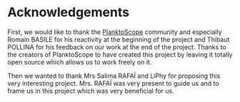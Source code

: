 # Acknowledgements

First, we would like to thank the [PlanktoScope](https://www.planktoscope.org/) community and especially Romain BASILE for his reactivity at the beginning of the project and Thibaut POLLINA for his feedback on our work at the end of the project. Thanks to the creators of PlanktoScope to have created this project by leaving it totally open source which allows us to work freely on it.

Then we wanted to thank Mrs Salima RAFAÏ and LiPhy for proposing this very interesting project. Mrs. RAFAÏ was very present to guide us and to frame us in this project which was very beneficial for us.

